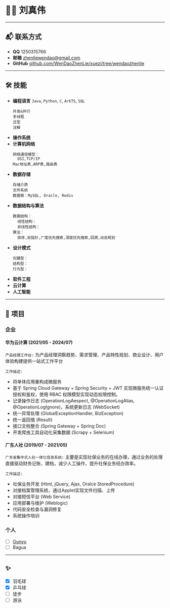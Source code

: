 # 👨‍💻 刘真伟

---

## 📬 **联系方式**

- **QQ** 1250315766
- **邮箱** [zhenliewendao@gmail.com](mailto:zhenliewendao@gmail.com)
- **GitHub** [github.com/WenDaoZhenLie/xuezi/tree/wendaozhenlie](https://github.com/WenDaoZhenLie/xuezi/tree/wendaozhenlie)

---  

## 🛠️ **技能**

- **编程语言** `Java`, `Python`, `C`, `ArkTS`, `SQL`
  ```
  并发&并行
  多线程
  泛型
  注解
  ```
- **操作系统** 
- **计算机网络** 
  ```
  网络通信模型：
    OSI,TCP/IP
  Mac地址表,ARP表,路由表
  ```
- **数据存储** 
  ```
  存储介质
  文件系统
  数据裤：MySQL, Oracle, Redis
  ```
- **数据结构与算法**
  ```
  数据结构：
    线性结构：
    非线性结构：
  算法：
    排序,双指针,广度优先搜索,深度优先搜索,回溯,动态规划
  ``` 
- **设计模式**
  ```
  创建型：
  结构型：
  行为型：
  ``` 
- **软件工程**
- **云计算**
- **人工智能**

---

## 📌 **项目**

### 企业
#### **华为云计算 (2021/05 - 2024/07)**
`产品经理工作台:` 为产品经理洞察趋势、需求管理、产品特性规划、商业设计、用户体验构建提供一站式工作平台  

`工作描述:`
- 将单体应用重构成微服务
- 基于 Spring Cloud Gateway + Spring Security + JWT 实现微服务统一认证授权和鉴权，使用 RBAC 权限模型实现动态权限控制。
- 记录操作日志 (OperationLogAespect, @OperationLogAlias, @OperationLogIgnore)，系统更新日志 (WebSocket)
- 统一异常处理 (GlobalExceptionHandler, BizException)
- 统一返回值 (Result)
- 接口文档整合 (Spring Gateway + Spring Doc)
- 开发爬虫工具自动化采集数据 (Scrapy + Selenium)

#### **广东人社 (2019/07 - 2021/05)**
`广东省集中式人社一体化信息系统:` 主要是实现社保业务的在线办理，通过业务的处理直接驱动财务记账、建档，减少人工操作，提升社保业务经办效率。

`工作描述:`
- 社保业务开发 (Html, jQuery, Ajax, Oralce StoredProcedure)
- 对接档案管理系统，通过Applet实现文件扫描、上传 
- 对接短信平台 (Web Service)
- 应用部署与维护 (Weblogic)
- 代码安全检查与漏洞修复
- 系统操作培训

### 个人
- [ ] [Gunyu](https://github.com/WenDaoZhenLie/gunyu.git)
- [ ] Bagua

---

## ✨
- [x] 羽毛球
- [x] 乒乓球
- [ ] 徒步
- [ ] 游泳
